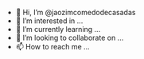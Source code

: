- 👋 Hi, I’m @jaozimcomedodecasadas
- 👀 I’m interested in ...
- 🌱 I’m currently learning ...
- 💞️ I’m looking to collaborate on ...
- 📫 How to reach me ...

<!---
jaozimcomedodecasadas/jaozimcomedodecasadas is a ✨ special ✨ repository because its `README.md` (this file) appears on your GitHub profile.
You can click the Preview link to take a look at your changes.
--->
